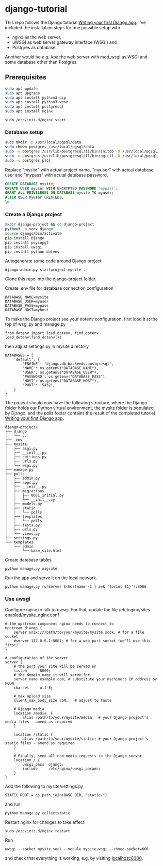 # django-tutorial

This repo follows the Django tutorial [Writing your first Django app](https://docs.djangoproject.com/en/3.0/intro/). I've included the installation steps for one possible setup with 

- nginx as the web server, 
- uWSGI as web server gateway interface (WSGI) and 
- Postgres as database.

Another would be e.g. Apache web server with mod_wsgi as WSGI and some database other than Postgres.

## Prerequisites

```bash
sudo apt update
sudo apt upgrade
sudo apt install python3-pip
sudo apt install python3-venv
sudo apt install postgresql
sudo apt install nginx
```

```
sudo /etc/init.d/nginx start
```

### Database setup
```bash
sudo mkdir -p /usr/local/pgsql/data
sudo chown postgres /usr/local/pgsql/data
sudo -u postgres /usr/lib/postgresql/11/bin/initdb -D /usr/local/pgsql/data
sudo -u postgres /usr/lib/postgresql/11/bin/pg_ctl -D /usr/local/pgsql/data/-l logfile start &
sudo -u postgres psql
```

Replace "mysite" with actual project name, "myuser" with actual database user and "mypass" with acutal database password.
```SQL
CREATE DATABASE mysite;
CREATE USER myuser WITH ENCRYPTED PASSWORD 'mypass';
GRANT ALL PRIVILEGES ON DATABASE mysite TO myuser;
ALTER USER myuser CREATEDB;
\q
```

### Create a Django project
```bash
mkdir django-project && cd django-project
python3 -m venv django
source django/bin/activate
pip install Django
pip install psycopg2
pip install uwsgi
pip install python-dotenv
```

Autogenerate some code around Django project
```
django-admin.py startproject mysite .
```

Clone this repo into the django-project folder.

Create .env file for database connection configuration

```
DATABASE_NAME=mysite
DATABASE_USER=myuser
DATABASE_PASS=mypass
DATABASE_HOST=myhost
```

To make the Django project see your dotenv configuration, first load it at the top of wsgi.py and manage.py

```
from dotenv import load_dotenv, find_dotenv
load_dotenv(find_dotenv())
```

then adjust settings.py in mysite directory

```
DATABASES = {
    'default': {
        'ENGINE': 'django.db.backends.postgresql',
        'NAME': os.getenv("DATABASE_NAME"),
        'USER': os.getenv("DATABASE_USER"),
        'PASSWORD': os.getenv("DATABASE_PASS"),
        'HOST': os.getenv("DATABASE_HOST"),
        'PORT': '5432',
    }
}
```

The project should now have the following structure, where the Django folder holds our Python virtual environment, the mysite folder is populated by Django, and the polls folder contains the result of the completed tutorial [Writing your first Django app](https://docs.djangoproject.com/en/3.0/intro/).

```
django-project/
├── django
│   └── ...
├── .env
├── mysite
│   ├── asgi.py
│   ├── __init__.py
│   ├── settings.py
│   ├── urls.py
│   └── wsgi.py
├── manage.py
├── polls
│   ├── admin.py
│   ├── apps.py
│   ├── __init__.py
│   ├── migrations
│   │   ├── 0001_initial.py
│   │   └── __init__.py
│   ├── models.py
│   ├── static
│   │   └── polls
│   ├── templates
│   │   └── polls
│   ├── tests.py
│   ├── urls.py
│   └── views.py
├── settings.py
└── templates
    └── admin
        └── base_site.html
```

Create database tables
```
python manage.py migrate
```

Run the app and serve it on the local network.
```
python manage.py runserver $(hostname -I | awk '{print $1}'):8000
```

### Use uwsgi

Configure nginx to talk to uwsgi. For that, update the file /etc/nginx/sites-enabled/mysite_nginx.conf

```
# the upstream component nginx needs to connect to
upstream django {
    server unix:///path/to/your/mysite/mysite.sock; # for a file socket
    #server 127.0.0.1:8001; # for a web port socket (we'll use this first)
}

# configuration of the server
server {
    # the port your site will be served on
    listen      8000;
    # the domain name it will serve for
    server_name example.com; # substitute your machine's IP address or FQDN
    charset     utf-8;

    # max upload size
    client_max_body_size 75M;   # adjust to taste

    # Django media
    location /media  {
        alias /path/to/your/mysite/media;  # your Django project's media files - amend as required
    }

    location /static {
        alias /path/to/your/mysite/static; # your Django project's static files - amend as required
    }

    # Finally, send all non-media requests to the Django server.
    location / {
        uwsgi_pass  django;
        include     /etc/nginx/uwsgi_params;
    }
}
```

Add the following to mysite/settings.py

```
STATIC_ROOT = os.path.join(BASE_DIR, "static/")
```

and run

```
python manage.py collectstatic
```

Restart nginx for changes to take effect

```
sudo /etc/init.d/nginx restart
```

Run 

```
uwsgi --socket mysite.sock --module mysite.wsgi --chmod-socket=666
```

and check that everything is working, e.g. by visiting [localhost:8000](localhost:8000).
